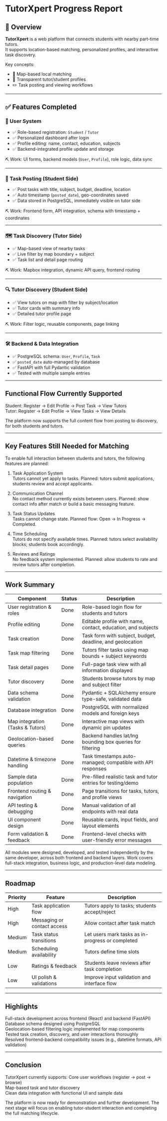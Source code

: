 # TutorXpert Progress Report

## 📌 Overview

**TutorXpert** is a web platform that connects students with nearby part-time tutors.  
It supports location-based matching, personalized profiles, and interactive task discovery.

Key concepts:  
- 📍 Map-based local matching  
- 👤 Transparent tutor/student profiles  
- ✏️ Task posting and viewing workflows  

---

## ✅ Features Completed

### 👥 User System

- ✅ Role-based registration: `Student` / `Tutor`  
- ✅ Personalized dashboard after login  
- ✅ Profile editing: name, contact, education, subjects  
- ✅ Backend-integrated profile update and storage  

⛏️ Work: UI forms, backend models (`User`, `Profile`), role logic, data sync  

---

### 📝 Task Posting (Student Side)

- ✅ Post tasks with title, subject, budget, deadline, location  
- ✅ Auto timestamp (`posted_date`), geo-coordinates saved  
- ✅ Data stored in PostgreSQL, immediately visible on tutor side  

⛏️ Work: Frontend form, API integration, schema with timestamp + coordinates  

---

### 🗺️ Task Discovery (Tutor Side)

- ✅ Map-based view of nearby tasks  
- ✅ Live filter by map boundary + subject  
- ✅ Task list and detail page routing  

⛏️ Work: Mapbox integration, dynamic API query, frontend routing  

---

### 🔍 Tutor Discovery (Student Side)

- ✅ View tutors on map with filter by subject/location  
- ✅ Tutor cards with summary info  
- ✅ Detailed tutor profile page  

⛏️ Work: Filter logic, reusable components, page linking  

---

### 🛠️ Backend & Data Integration

- ✅ PostgreSQL schema: `User`, `Profile`, `Task`  
- ✅ `posted_date` auto-managed by database  
- ✅ FastAPI with full Pydantic validation  
- ✅ Tested with multiple sample entries  

---

## Functional Flow Currently Supported

Student: Register → Edit Profile → Post Task → View Tutors  
Tutor: Register → Edit Profile → View Tasks → View Details  

The platform now supports the full content flow from posting to discovery, for both students and tutors.

---

## Key Features Still Needed for Matching

To enable full interaction between students and tutors, the following features are planned:

1. Task Application System  
Tutors cannot yet apply to tasks. Planned: tutors submit applications, students review and accept applicants.

2. Communication Channel  
No contact method currently exists between users. Planned: show contact info after match or build a basic messaging feature.

3. Task Status Updates  
Tasks cannot change state. Planned flow: Open → In Progress → Completed.

4. Time Scheduling  
Tutors do not specify available times. Planned: tutors select availability blocks; students book accordingly.

5. Reviews and Ratings  
No feedback system implemented. Planned: allow students to rate and review tutors after completion.

---

## Work Summary

| Component                        | Status    | Description                                                  |
|----------------------------------|-----------|--------------------------------------------------------------|
| User registration & roles        | Done      | Role-based login flow for students and tutors                |
| Profile editing                  | Done      | Editable profile with name, contact, education, and subjects |
| Task creation                    | Done      | Task form with subject, budget, deadline, and geolocation    |
| Task map filtering               | Done      | Tutors filter tasks using map bounds + subject keywords      |
| Task detail pages                | Done      | Full-page task view with all information displayed           |
| Tutor discovery                  | Done      | Students browse tutors by map and subject filter             |
| Data schema validation           | Done      | Pydantic + SQLAlchemy ensure type-safe, validated data       |
| Database integration             | Done      | PostgreSQL with normalized models and foreign keys           |
| Map integration (Tasks & Tutors) | Done      | Interactive map views with dynamic pin updates               |
| Geolocation-based queries        | Done      | Backend handles lat/lng bounding box queries for filtering   |
| Datetime & timezone handling     | Done      | Task timestamps auto-managed; compatible with API responses  |
| Sample data population           | Done      | Pre-filled realistic task and tutor entries for testing/demo |
| Frontend routing & navigation    | Done      | Page transitions for tasks, tutors, and profile views        |
| API testing & debugging          | Done      | Manual validation of all endpoints with real data            |
| UI component design              | Done      | Reusable cards, input fields, and layout elements            |
| Form validation & feedback       | Done      | Frontend-level checks with user-friendly error messages      |

All modules were designed, developed, and tested independently by the same developer, across both frontend and backend layers. Work covers full-stack integration, business logic, and production-level data modeling.


---

## Roadmap

| Priority | Feature                     | Description                                      |
|----------|-----------------------------|--------------------------------------------------|
| High     | Task application flow       | Tutors apply to tasks; students accept/reject    |
| High     | Messaging or contact access | Allow contact after task match                   |
| Medium   | Task status transitions     | Let users mark tasks as in-progress or completed |
| Medium   | Scheduling availability     | Tutors define time slots                         |
| Low      | Ratings & feedback          | Students leave reviews after task completion     |
| Low      | UI polish & validations     | Improve input validation and interface flow      |

---

## Highlights

Full-stack development across frontend (React) and backend (FastAPI)  
Database schema designed using PostgreSQL  
Geolocation-based filtering logic implemented for map components  
Tested task creation, discovery, and user interactions thoroughly  
Resolved frontend-backend compatibility issues (e.g., datetime formats, API validation)  

---

## Conclusion

TutorXpert currently supports:
Core user workflows (register → post → browse)  
Map-based task and tutor discovery  
Clean data integration with functional UI and sample data  

The platform is now ready for demonstration and further development. The next stage will focus on enabling tutor-student interaction and completing the full matching lifecycle.
